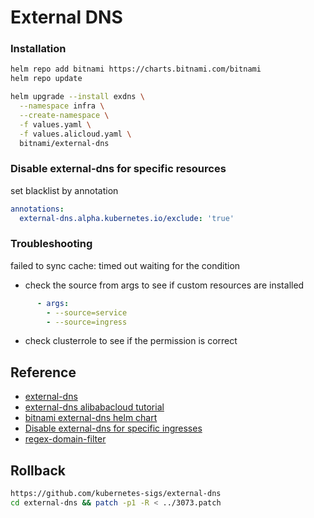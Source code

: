 # External DNS
    
### Installation    

```bash
helm repo add bitnami https://charts.bitnami.com/bitnami
helm repo update

helm upgrade --install exdns \
  --namespace infra \
  --create-namespace \
  -f values.yaml \
  -f values.alicloud.yaml \
  bitnami/external-dns
```

### Disable external-dns for specific resources
set blacklist by annotation
```yaml
annotations:
  external-dns.alpha.kubernetes.io/exclude: 'true'
```

### Troubleshooting
failed to sync cache: timed out waiting for the condition
* check the source from args to see if custom resources are installed
```yaml
      - args:
        - --source=service
        - --source=ingress
```
* check clusterrole to see if the permission is correct

## Reference
* [external-dns](https://github.com/kubernetes-sigs/external-dns)
* [external-dns alibabacloud tutorial](https://github.com/kubernetes-sigs/external-dns/blob/master/docs/tutorials/alibabacloud.md)
* [bitnami external-dns helm chart](https://github.com/bitnami/charts/tree/master/bitnami/external-dns)
* [Disable external-dns for specific ingresses](https://github.com/kubernetes-sigs/external-dns/issues/1910)
* [regex-domain-filter](https://github.com/kubernetes-sigs/external-dns/pull/3073)

## Rollback
```bash
https://github.com/kubernetes-sigs/external-dns
cd external-dns && patch -p1 -R < ../3073.patch
```
